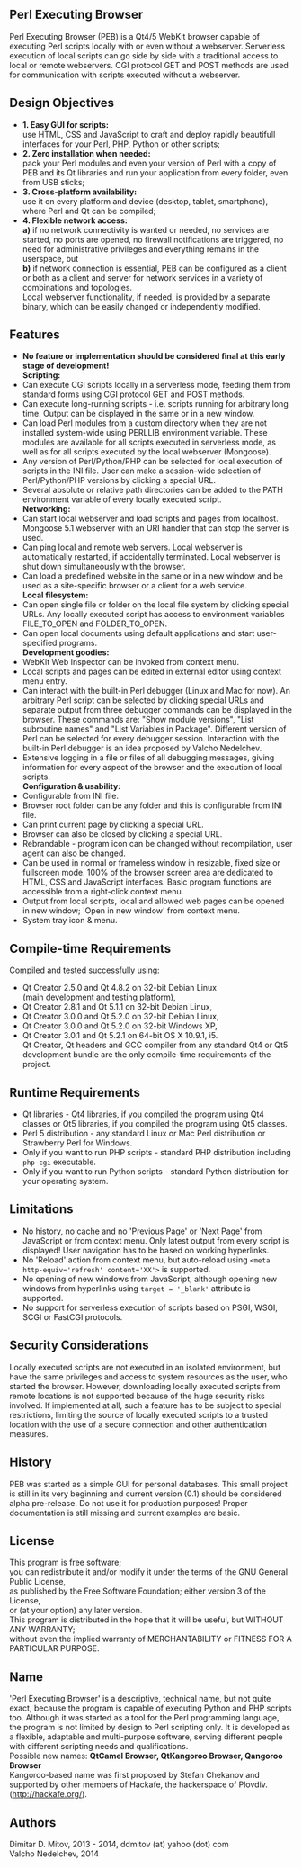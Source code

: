   
Perl Executing Browser  
----------------------------------------------------------------------------------------
  
Perl Executing Browser (PEB) is a Qt4/5 WebKit browser capable of executing Perl scripts locally with or even without a webserver. Serverless execution of local scripts can go side by side with a traditional access to local or remote webservers. CGI protocol GET and POST methods are used for communication with scripts executed without a webserver.  
  
Design Objectives
----------------------------------------------------------------------------------------
  
* **1. Easy GUI for scripts:**  
    use HTML, CSS and JavaScript to craft and deploy rapidly beautifull interfaces for your Perl, PHP, Python or other scripts;  
* **2. Zero installation when needed:**  
    pack your Perl modules and even your version of Perl with a copy of PEB and its Qt libraries and run your application from every folder, even from USB sticks;  
* **3. Cross-platform availability:**  
    use it on every platform and device (desktop, tablet, smartphone), where Perl and Qt can be compiled;  
* **4. Flexible network access:**  
    **a)** if no network connectivity is wanted or needed, no services are started, no ports are opened, no firewall notifications are triggered, no need for administrative privileges and everything remains in the userspace, but  
    **b)** if network connection is essential, PEB can be configured as a client or both as a client and server for network services in a variety of combinations and topologies.  
    Local webserver functionality, if needed, is provided by a separate binary, which can be easily changed or independently modified.  
  
Features
----------------------------------------------------------------------------------------
  
* **No feature or implementation should be considered final at this early stage of development!**  
**Scripting:**  
* Can execute CGI scripts locally in a serverless mode, feeding them from standard forms using CGI protocol GET and POST methods.  
* Can execute long-running scripts - i.e. scripts running for arbitrary long time. Output can be displayed in the same or in a new window.  
* Can load Perl modules from a custom directory when they are not installed system-wide using PERLLIB environment variable. These modules are available for all scripts executed in serverless mode, as well as for all scripts executed by the local webserver (Mongoose).  
* Any version of Perl/Python/PHP can be selected for local execution of scripts in the INI file. User can make a session-wide selection of Perl/Python/PHP versions by clicking a special URL.  
* Several absolute or relative path directories can be added to the PATH environment variable of every locally executed script.  
**Networking:**  
* Can start local webserver and load scripts and pages from localhost. Mongoose 5.1 webserver with an URI handler that can stop the server is used.  
* Can ping local and remote web servers. Local webserver is automatically restarted, if accidentally terminated. Local webserver is shut down simultaneously with the browser.  
* Can load a predefined website in the same or in a new window and be used as a site-specific browser or a client for a web service.  
**Local filesystem:**  
* Can open single file or folder on the local file system by clicking special URLs. Any locally executed script has access to environment variables FILE_TO_OPEN and FOLDER_TO_OPEN.  
* Can open local documents using default applications and start user-specified programs.  
**Development goodies:**  
* WebKit Web Inspector can be invoked from context menu.  
* Local scripts and pages can be edited in external editor using context menu entry.  
* Can interact with the built-in Perl debugger (Linux and Mac for now). An arbitrary Perl script can be selected by clicking special URLs and separate output from three debugger commands can be displayed in the browser. These commands are: "Show module versions", "List subroutine names" and "List Variables in Package". Different version of Perl can be selected for every debugger session. Interaction with the built-in Perl debugger is an idea proposed by Valcho Nedelchev.  
* Extensive logging in a file or files of all debugging messages, giving information for every aspect of the browser and the execution of local scripts.  
**Configuration & usability:**  
* Configurable from INI file.  
* Browser root folder can be any folder and this is configurable from INI file.  
* Can print current page by clicking a special URL.  
* Browser can also be closed by clicking a special URL.  
* Rebrandable - program icon can be changed without recompilation, user agent can also be changed.  
* Can be used in normal or frameless window in resizable, fixed size or fullscreen mode. 100% of the browser screen area are dedicated to HTML, CSS and JavaScript interfaces. Basic program functions are accessible from a right-click context menu.  
* Output from local scripts, local and allowed web pages can be opened in new window; 'Open in new window' from context menu.  
* System tray icon & menu.  
  
Compile-time Requirements
----------------------------------------------------------------------------------------
  
Compiled and tested successfully using:  
* Qt Creator 2.5.0 and Qt 4.8.2 on 32-bit Debian Linux  
(main development and testing platform),  
* Qt Creator 2.8.1 and Qt 5.1.1 on 32-bit Debian Linux,  
* Qt Creator 3.0.0 and Qt 5.2.0 on 32-bit Debian Linux,  
* Qt Creator 3.0.0 and Qt 5.2.0 on 32-bit Windows XP,  
* Qt Creator 3.0.1 and Qt 5.2.1 on 64-bit OS X 10.9.1, i5.  
Qt Creator, Qt headers and GCC compiler from any standard Qt4 or Qt5 development bundle are the only compile-time requirements of the project.  
  
Runtime Requirements
----------------------------------------------------------------------------------------
  
* Qt libraries - Qt4 libraries, if you compiled the program using Qt4 classes or Qt5 libraries, if you compiled the program using Qt5 classes.  
* Perl 5 distribution - any standard Linux or Mac Perl distribution or Strawberry Perl for Windows.  
* Only if you want to run PHP scripts - standard PHP distribution including ```php-cgi``` executable.  
* Only if you want to run Python scripts - standard Python distribution for your operating system.  
  
Limitations
----------------------------------------------------------------------------------------
  
* No history, no cache and no 'Previous Page' or 'Next Page' from JavaScript or from context menu. Only latest output from every script is displayed! User navigation has to be based on working hyperlinks.  
* No 'Reload' action from context menu, but auto-reload using ```<meta http-equiv='refresh' content='XX'>``` is supported.  
* No opening of new windows from JavaScript, although opening new windows from hyperlinks using ```target = '_blank'``` attribute is supported.  
* No support for serverless execution of scripts based on PSGI, WSGI, SCGI or FastCGI protocols.  
  
Security Considerations
----------------------------------------------------------------------------------------
  
Locally executed scripts are not executed in an isolated environment, but have the same privileges and access to system resources as the user, who started the browser.  However, downloading locally executed scripts from remote locations is not supported because of the huge security risks involved. If implemented at all, such a feature has to be subject to special restrictions, limiting the source of locally executed scripts to a trusted location with the use of a secure connection and other authentication measures.  
  
History
----------------------------------------------------------------------------------------
  
PEB was started as a simple GUI for personal databases. This small project is still in its very beginning and current version (0.1) should be considered alpha pre-release. Do not use it for production purposes! Proper documentation is still missing and current examples are basic.  
  
License
----------------------------------------------------------------------------------------
  
This program is free software;  
you can redistribute it and/or modify it under the terms of the GNU General Public License,  
as published by the Free Software Foundation; either version 3 of the License,  
or (at your option) any later version.  
This program is distributed in the hope that it will be useful, but WITHOUT ANY WARRANTY;  
without even the implied warranty of MERCHANTABILITY or FITNESS FOR A PARTICULAR PURPOSE.  
  
Name
----------------------------------------------------------------------------------------
  
'Perl Executing Browser' is a descriptive, technical name, but not quite exact, because the program is capable of executing Python and PHP scripts too. Although it was started as a tool for the Perl programming language, the program is not limited by design to Perl scripting only. It is developed as a flexible, adaptable and multi-purpose software, serving different people with different scripting needs and qualifications.  
Possible new names: **QtCamel Browser, QtKangoroo Browser, Qangoroo Browser**  
Kangoroo-based name was first proposed by Stefan Chekanov and supported by other members of Hackafe, the hackerspace of Plovdiv. (http://hackafe.org/).  
  
Authors
----------------------------------------------------------------------------------------
  
Dimitar D. Mitov, 2013 - 2014, ddmitov (at) yahoo (dot) com  
Valcho Nedelchev, 2014  
  